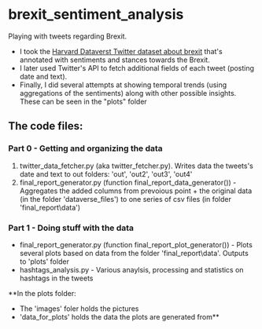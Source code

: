 # brexit_sentiment_analysis
Playing with tweets regarding Brexit.

 - I took the [Harvard Dataverst Twitter dataset about brexit](https://dataverse.harvard.edu/dataset.xhtml?persistentId=doi:10.7910/DVN/KP4XRP) that's annotated with sentiments and stances towards the Brexit.
 - I later used Twitter's API to fetch additional fields of each tweet (posting date and text).
 - Finally, I did several attempts at showing temporal trends (using aggregations of the sentiments) along with other possible insights. These can be seen in the "plots" folder


## The code files:


### Part 0 - Getting and organizing the data

1) twitter_data_fetcher.py (aka twitter_fetcher.py). Writes data the tweets's date and text to out folders: 'out', 'out2', 'out3', 'out4'
2) final_report_generator.py (function final_report_data_generator()) - Aggregates the added columns from prevoious point + the original data (in the folder 'dataverse_files') to one series of csv files (in folder 'final_report\data')

### Part 1 - Doing stuff with the data
 - final_report_generator.py (function final_report_plot_generator()) - Plots several plots based on data from the folder 'final_report\data'. Outputs to 'plots' folder
 - hashtags_analysis.py - Various anaylsis, processing and statistics on hashtags in the tweets


**In the plots folder:
 - The 'images' foler holds the pictures
 - 'data_for_plots' holds the data the plots are generated from**
